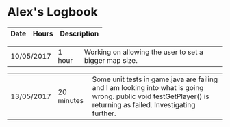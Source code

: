 # Alex's Logbook

| Date | Hours | Description |
|---|---|---|

||||
|---|---|---|
| 10/05/2017 | 1 hour | Working on allowing the user to set a bigger map size. |

||||
|---|---|---|
| 13/05/2017 | 20 minutes | Some unit tests in game.java are failing and I am looking into what is going wrong. public void testGetPlayer() is returning as failed. Investigating further. |
